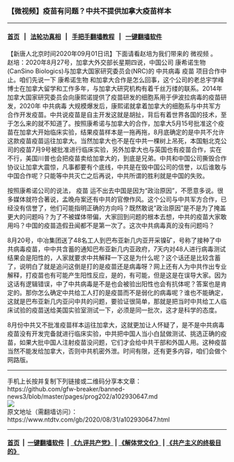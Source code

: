 ### 【微视频】疫苗有问题？中共不提供加拿大疫苗样本
------------------------

#### [首页](https://github.com/gfw-breaker/banned-news3/blob/master/README.md) &nbsp;&nbsp;|&nbsp;&nbsp; [法轮功真相](https://github.com/begood0513/basic/blob/master/README.md)  &nbsp;&nbsp;|&nbsp;&nbsp; [手把手翻墙教程](https://github.com/gfw-breaker/guides/wiki)  &nbsp;&nbsp;|&nbsp;&nbsp; [一键翻墙软件](https://github.com/gfw-breaker/nogfw/blob/master/README.md)  



<div><div class="post_content" itemprop="articleBody">
 <p>
  【新唐人北京时间2020年09月01日讯】下面请看赵培为我们带来的
  <ok href="https://www.ntdtv.com/gb/微视频.htm">
   微视频
  </ok>
  。
  <br/>
  赵培：2020年8月27号，加拿大外交部长星期四说，中国公司
  <ok href="https://www.ntdtv.com/gb/康希诺生物.htm">
   康希诺生物
  </ok>
  (CanSino Biologics)与加拿大国家研究委员会(NRC)的
  <ok href="https://www.ntdtv.com/gb/中共病毒.htm">
   中共病毒
  </ok>
  <ok href="https://www.ntdtv.com/gb/疫苗.htm">
   疫苗
  </ok>
  项目合作中止。咱们先说一下
  <ok href="https://www.ntdtv.com/gb/康希诺生物.htm">
   康希诺生物
  </ok>
  和加拿大合作是怎么回事，这个公司的老总宇学峰博士在加拿大留学和工作多年，与加拿大研究机构有着千丝万缕的联系。2014年加拿大国家研究委员会向康熙诺提供了疫苗研发的细胞系用于伊波拉病毒的疫苗研发，2020年
  <ok href="https://www.ntdtv.com/gb/中共病毒.htm">
   中共病毒
  </ok>
  大规模爆发后，康熙诺就拿着加拿大的细胞系与中共军方合作开发疫苗。中共说疫苗是自主开发这就是胡扯，背后有着世界各国的技术，至于怎么来的就不知道了。按照康希诺与加拿大的合作，加拿大5月15号批准这个疫苗在加拿大开始临床实验，结果疫苗样本是一拖再拖，8月底确定的是中共不允许这款疫苗疫苗运往加拿大。当然加拿大也不是在中共一棵树上吊死，本国魁北克公司的疫苗7月9号被批准进行临床实验，另外加拿大也与英国也有疫苗合作，实在不行，美国川普也会把疫苗卖给加拿大的，到底是兄弟。中共和中国公司撕毁合作协议让加拿大震惊，凡事都要有个底线，中共是在毁中国公司的信誉，以后谁敢与中国合作呢？只能等中共灭亡之后再说，中共所谓的胜利就是中国的失败。
 </p>
 <p>
  按照康希诺公司的说法，
  <ok href="https://www.ntdtv.com/gb/疫苗.htm">
   疫苗
  </ok>
  运不出去中国是因为“政治原因”，不愿意多说。很多媒体就符合著说，孟晚舟案还有中共的官僚作风。这个公司与中共军方合作，已经没有信誉了，他们可能指明正确的方向吗？既然敢说“政治原因”是不是为了掩盖更大的问题吗？为了不被媒体带偏，大家回到问题的根本去想，中共的疫苗大家敢用吗？中国的疫苗造假丑闻都不是第一次了。这次中共病毒真的没有问题吗？
 </p>
 <p>
  8月20号，中冶集团送了48名工人到巴布亚新几内亚开采镍矿，号称了接种了中共病毒疫苗，中中共含蓄的通知巴布亚新几内亚政府，7天内对48人进行病毒测试结果会是阳性的，人家就要求中共解释一下这是为什么呢？这个话还是比较含蓄了，说明白了就是追问这倒是打的是疫苗还是病毒呀？网上还有人为中共作出专业解释，打疫苗也有可能产生阳性反应，是的，有可能，但是这是在误导大家。因为这话有逻辑错误，中了中共病毒是不是也会被验出阳性也会有抗体呢？答案也是肯定的。那你怎么确定中共给工人打的是疫苗而不是弱化的病毒呢？谁也不能确定，这就是巴布亚新几内亚问中共的问题，要验证很简单，那就是把当时中共给工人临床试验的疫苗送给美国实验室测试一下，必须是同一批次，这才是科学的态度。
 </p>
 <p>
  8月份中共又不批准疫苗样本运往加拿大，这就更加让人怀疑了，是不是中共病毒疫苗没有开发完备就进行临床实验，中共把中国人当小白鼠做测试、挑选正确的疫苗，如果大批中国人注射疫苗没问题，它们才会给中共干部和外国人用。这种疫苗当然不能发给加拿大，否则中共机密外泄。时间有限，还有更多内容，咱们会做个网路版。
 </p>
 <div class="single_ad">
 </div>
</div>
</div>
<hr/>
手机上长按并复制下列链接或二维码分享本文章：<br/>
https://github.com/gfw-breaker/banned-news3/blob/master/pages/prog202/a102930647.md <br/>
<a href='https://github.com/gfw-breaker/banned-news3/blob/master/pages/prog202/a102930647.md'><img src='https://github.com/gfw-breaker/banned-news3/blob/master/pages/prog202/a102930647.md.png'/></a> <br/>
原文地址（需翻墙访问）：https://www.ntdtv.com/gb/2020/08/31/a102930647.html


------------------------
#### [首页](https://github.com/gfw-breaker/banned-news3/blob/master/README.md) &nbsp;|&nbsp; [一键翻墙软件](https://github.com/gfw-breaker/nogfw/blob/master/README.md) &nbsp;| [《九评共产党》](https://github.com/gfw-breaker/9ping.md/blob/master/README.md#九评之一评共产党是什么) | [《解体党文化》](https://github.com/gfw-breaker/jtdwh.md/blob/master/README.md) | [《共产主义的终极目的》](https://github.com/gfw-breaker/gczydzjmd.md/blob/master/README.md)


<img src='http://gfw-breaker.win/banned-news3/pages/prog202/a102930647.md' width='0px' height='0px'/>